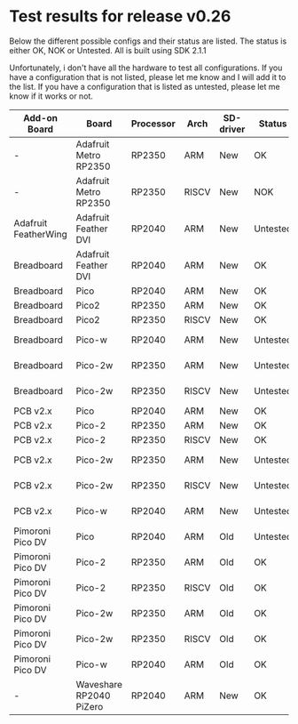 
# Test results for release v0.26

Below the different possible configs and their status are listed. The status is either OK, NOK or Untested. All is built using SDK 2.1.1

Unfortunately, i don't have all the hardware to test all configurations. If you have a configuration that is not listed, please let me know and I will add it to the list. If you have a configuration that is listed as untested, please let me know if it works or not.

| Add-on Board          | Board                    | Processor | Arch | SD-driver | Status   | Remarks         |
|-----------------------|--------------------------|-----------|------|-----------|----------|-----------------|
| -                     | Adafruit Metro RP2350    | RP2350    | ARM  | New       | OK       |                 |
| -                     | Adafruit Metro RP2350    | RP2350    | RISCV| New       | NOK      | mount error 3   |
| Adafruit FeatherWing  | Adafruit Feather DVI     | RP2040    | ARM  | New       | Untested |                 |
| Breadboard            | Adafruit Feather DVI     | RP2040    | ARM  | New       | OK       |                 |
| Breadboard            | Pico                     | RP2040    | ARM  | New       | OK       |                 |
| Breadboard            | Pico2                    | RP2350    | ARM  | New       | OK       |                 |
| Breadboard            | Pico2                    | RP2350    | RISCV| New       | OK       |                 |
| Breadboard            | Pico-w                   | RP2040    | ARM  | New       | Untested | Should work     |
| Breadboard            | Pico-2w                  | RP2350    | ARM  | New       | Untested | Should work     |
| Breadboard            | Pico-2w                  | RP2350    | RISCV| New       | Untested | Should work     |
| PCB v2.x              | Pico                     | RP2040    | ARM  | New       | OK       |                 |
| PCB v2.x              | Pico-2                   | RP2350    | ARM  | New       | OK       |                 |
| PCB v2.x              | Pico-2                   | RP2350    | RISCV| New       | OK       |                 |
| PCB v2.x              | Pico-2w                  | RP2350    | ARM  | New       | Untested | Should work     |
| PCB v2.x              | Pico-2w                  | RP2350    | RISCV| New       | Untested | Should work     |
| PCB v2.x              | Pico-w                   | RP2040    | ARM  | New       | Untested | Should work     |
| Pimoroni Pico DV      | Pico                     | RP2040    | ARM  | Old       | Untested | Should work     |
| Pimoroni Pico DV      | Pico-2                   | RP2350    | ARM  | Old       | OK       |                 |
| Pimoroni Pico DV      | Pico-2                   | RP2350    | RISCV| Old       | OK       |                 |
| Pimoroni Pico DV      | Pico-2w                  | RP2350    | ARM  | Old       | OK       |                 |
| Pimoroni Pico DV      | Pico-2w                  | RP2350    | RISCV| Old       | OK       |                 |
| Pimoroni Pico DV      | Pico-w                   | RP2040    | ARM  | Old       | OK       |                 |
| -                     | Waveshare RP2040 PiZero  | RP2040    | ARM  | New       | OK       |                 |


